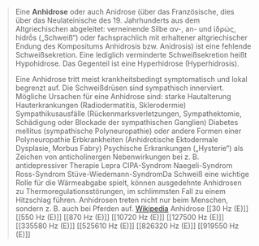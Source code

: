 > Eine **Anhidrose** oder auch Anidrose (über das Französische, dies über das Neulateinische des 19. Jahrhunderts aus dem Altgriechischen abgeleitet: verneinende Silbe αν-, an- und ἱδρώς, hidrṓs („Schweiß“) oder fachsprachlich mit erhaltener altgriechischer Endung des Kompositums Anhidrosis bzw. Anidrosis) ist eine fehlende Schweißsekretion. Eine lediglich verminderte Schweißsekretion heißt Hypohidrose. Das Gegenteil ist eine Hyperhidrose (Hyperhidrosis).
>
> Eine Anhidrose tritt meist krankheitsbedingt symptomatisch und lokal begrenzt auf. Die Schweißdrüsen sind sympathisch innerviert. Mögliche Ursachen für eine Anhidrose sind:
> starke Hautalterung
> Hauterkrankungen (Radiodermatitis, Sklerodermie)
> Sympathikusausfälle (Rückenmarksverletzungen, Sympathektomie, Schädigung oder Blockade der sympathischen Ganglien)
> Diabetes mellitus (sympathische Polyneuropathie) oder andere Formen einer Polyneuropathie
> Erbkrankheiten (Anhidrotische Ektodermale Dysplasie, Morbus Fabry)
> Psychische Erkrankungen („Hysterie“)
> als Zeichen von anticholinergen Nebenwirkungen bei z. B. antidepressiver Therapie
> Lepra
> CIPA-Syndrom
> Naegeli-Syndrom
> Ross-Syndrom
> Stüve-Wiedemann-SyndromDa Schweiß eine wichtige Rolle für die Wärmeabgabe spielt, können ausgedehnte Anhidrosen zu Thermoregulationsstörungen, im schlimmsten Fall zu einem Hitzschlag führen.
> Anhidrosen treten nicht nur beim Menschen, sondern z. B. auch bei Pferden auf.
> [Wikipedia](https://de.wikipedia.org/wiki/Anhidrose)
Anhidrose
[[30 Hz (E)]]
[[550 Hz (E)]]
[[870 Hz (E)]]
[[10720 Hz (E)]]
[[127500 Hz (E)]]
[[335580 Hz (E)]]
[[525610 Hz (E)]]
[[826320 Hz (E)]]
[[919550 Hz (E)]]